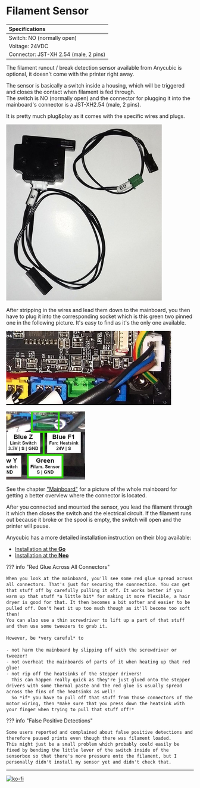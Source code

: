<link rel=”manifest” href=”docs/manifest.webmanifest”>

# Filament Sensor

| Specifications |
|:---------------|
| Switch: NO (normally open) |
| Voltage: 24VDC |
| Connector: JST-XH 2.54 (male, 2 pins) |  


The filament runout / break detection sensor available from Anycubic is optional, it doesn't come with the printer right away.  

The sensor is basically a switch inside a housing, which will be triggered and closes the contact when filament is fed through.  
The switch is NO (normally open) and the connector for plugging it into the mainboard's connector is a JST-XH2.54 (male, 2 pins).  

It is pretty much plug&play as it comes with the specific wires and plugs.   

![Filament runout sensor](../assets/images/fil_sensor_web.jpg)  

After stripping in the wires and lead them down to the mainboard, you then have to plug it into the corresponding socket which is this green two pinned one in the following picture. It's easy to find as it's the only one available.  

![Connector for the filament sensor](../assets/images/filament_sensor_mb-socket_web.jpg)  

![Zoomed connector](../assets/images/fil_sen_connector.png)  

See the chapter ["Mainboard"](mainboard.md#trigorilla-v_306-stock) for a picture of the whole mainboard for getting a better overview where the connector is located.  

After you connected and mounted the sensor, you lead the filament through it which then closes the switch and the electrical circuit. If the filament runs out because it broke or the spool is empty, the switch will open and the printer will pause.  

Anycubic has a more detailed installation instruction on their blog available:  

- [Installation at the **Go**](https://www.anycubic.com/blogs/3d-printing-guides/how-to-install-filament-runout-sensor-for-anycubic-kobra-go)  
- [Installation at the **Neo**](https://www.anycubic.com/blogs/3d-printing-guides/filament-sensor-upgrade-for-anycubic-kobra-neo)  

  
??? info "Red Glue Across All Connectors"

    When you look at the mainboard, you'll see some red glue spread across all connectors. That's just for securing the connnection. You can get that stuff off by carefully pulling it off. It works better if you warm up that stuff *a little bit* for making it more flexible, a hair dryer is good for that. It then becomes a bit softer and easier to be pulled off. Don't heat it up too much though as it'll become too soft then!  
    You can also use a thin screwdriver to lift up a part of that stuff and then use some tweezers to grab it.    
    
    However, be *very careful* to  
    
    - not harm the mainboard by slipping off with the screwdriver or tweezer!  
    - not overheat the mainboards of parts of it when heating up that red glue!  
    - not rip off the heatsinks of the stepper drivers!  
      This can happen really quick as they're just glued onto the stepper drivers with some thermal paste and the red glue is usually spread across the fins of the heatsinks as well!  
      So *if* you have to pull off that stuff from those connectors of the motor wiring, then *make sure that you press down the heatsink with your finger when trying to pull that stuff off!*  

  
??? info "False Positive Detections" 

    Some users reported and complained about false positive detections and therefore paused prints even though there was filament loaded.  
    This might just be a small problem which probably could easily be fixed by bending the little lever of the switch inside of the sensorbox so that there's more pressure onto the filament, but I personally didn't install my sensor yet and didn't check that.  
    


---

[![ko-fi](https://ko-fi.com/img/githubbutton_sm.svg)](https://ko-fi.com/U6U5NPB51)  
  


